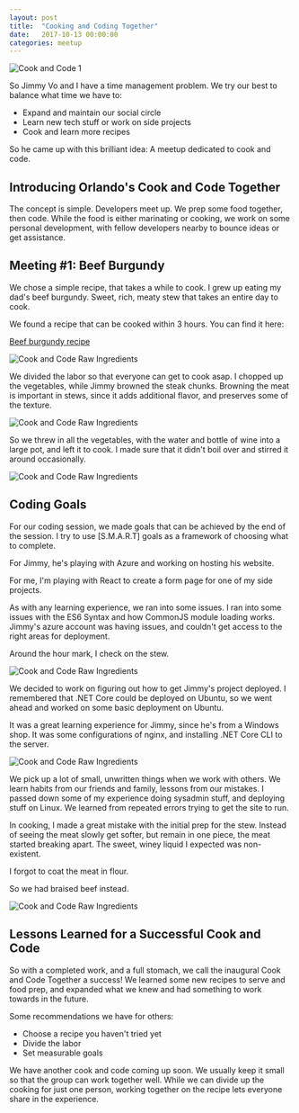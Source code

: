 ```yaml
---
layout: post
title:  "Cooking and Coding Together"
date:   2017-10-13 00:00:00
categories: meetup
---
```


![Cook and Code 1](/images/cookout_and_code_1/cookout_and_code.jpg)

So Jimmy Vo and I have a time management problem. We try our best to balance what time we have to:

* Expand and maintain our social circle
* Learn new tech stuff or work on side projects
* Cook and learn more recipes

So he came up with this brilliant idea: A meetup dedicated to cook and code.

## Introducing Orlando's Cook and Code Together

The concept is simple. Developers meet up. We prep some food together, then code. While the food is either marinating or cooking, we work on some personal development, with fellow developers nearby to bounce ideas or get assistance.

## Meeting #1: Beef Burgundy

We chose a simple recipe, that takes a while to cook. I grew up eating my dad's beef burgundy. Sweet, rich, meaty stew that takes an entire day to cook.

We found a recipe that can be cooked within 3 hours. You can find it here:

[Beef burgundy recipe](http://allrecipes.com/recipe/23342/beef-burgundy-i/)

![Cook and Code Raw Ingredients](/images/cookout_and_code_1/raw_ingredients.jpg)

We divided the labor so that everyone can get to cook asap. I chopped up the vegetables, while Jimmy browned the steak chunks. Browning the meat is important in stews, since it adds additional flavor, and preserves some of the texture.

![Cook and Code Raw Ingredients](/images/cookout_and_code_1/sizzle_pan.jpg)

So we threw in all the vegetables, with the water and bottle of wine into a large pot, and left it to cook. I made sure that it didn't boil over and stirred it around occasionally.

![Cook and Code Raw Ingredients](/images/cookout_and_code_1/cooking_1.jpg)

## Coding Goals

For our coding session, we made goals that can be achieved by the end of the session. I try to use [S.M.A.R.T] goals as a framework of choosing what to complete.

For Jimmy, he's playing with Azure and working on hosting his website.

For me, I'm playing with React to create a form page for one of my side projects.

As with any learning experience, we ran into some issues. I ran into some issues with the ES6 Syntax and how CommonJS module loading works. Jimmy's azure account was having issues, and couldn't get access to the right areas for deployment.

Around the hour mark, I check on the stew.

![Cook and Code Raw Ingredients](/images/cookout_and_code_1/cooking_2.jpg)

We decided to work on figuring out how to get Jimmy's project deployed. I remembered that .NET Core could be deployed on Ubuntu, so we went ahead and worked on some basic deployment on Ubuntu.

It was a great learning experience for Jimmy, since he's from a Windows shop. It was some configurations of nginx, and installing .NET Core CLI to the server.

![Cook and Code Raw Ingredients](/images/cookout_and_code_1/downloading_stuff.jpg)

We pick up a lot of small, unwritten things when we work with others. We learn habits from our friends and family, lessons from our mistakes. I passed down some of my experience doing sysadmin stuff, and deploying stuff on Linux. We learned from repeated errors trying to get the site to run.

In cooking, I made a great mistake with the initial prep for the stew. Instead of seeing the meat slowly get softer, but remain in one piece, the meat started breaking apart. The sweet, winey liquid I expected was non-existent.

I forgot to coat the meat in flour.

So we had braised beef instead.

![Cook and Code Raw Ingredients](/images/cookout_and_code_1/cooking_3.jpg)

## Lessons Learned for a Successful Cook and Code

So with a completed work, and a full stomach, we call the inaugural Cook and Code Together a success! We learned some new recipes to serve and food prep, and expanded what we knew and had something to work towards in the future.

Some recommendations we have for others:

* Choose a recipe you haven't tried yet
* Divide the labor
* Set measurable goals

We have another cook and code coming up soon. We usually keep it small so that the group can work together well. While we can divide up the cooking for just one person, working together on the recipe lets everyone share in the experience.

